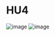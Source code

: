 # HU4
![image](https://github.com/user-attachments/assets/8abb1296-4629-45e5-bfae-c8560839bfe4)
![image](https://github.com/user-attachments/assets/4882f0da-f4b6-47c2-a463-b35117922db4)

